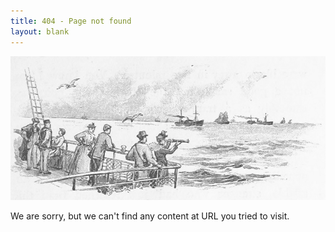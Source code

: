 ```yaml
---
title: 404 - Page not found
layout: blank
---
```


![British Library: Image taken from page 20 of 'Saint Paul's to the Highlands and back'.](/404_banner.png)

We are sorry, but we can't find any content at URL you tried to visit.

